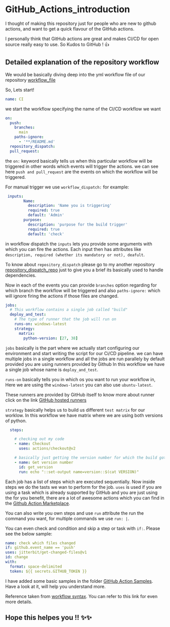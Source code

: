 # GitHub_Actions_introduction
I thought of making this repository just for people who are new to github actions, and want to get a quick flavour of the GitHub actions.

I personally think that GitHub actions are great and makes CI/CD for open source really easy to use. So Kudos to GitHub ! :+1:

## Detailed explanation of the repository workflow
We would be basically diving deep into the yml workflow file of our repository [workflow_file](https://github.com/Vibaswan/Gihub_Actions_introduction/blob/main/.github/workflows/test.yml)

So, Lets start!

```yml
name: CI
```
we start the workflow specifying the name of the CI/CD workflow we want

```yml
on:
  push:
    branches:
      main
    paths-ignore:
      - '**/README.md'
  repository_dispatch:
  pull_request:
```

the `on:` keyword basically tells us when this particular workflow will be triggered in other words which events will trigger the actions.
we can see here `push and pull_request` are the events on which the workflow will be triggered.

For manual trigger we use `workflow_dispatch:` for example:
```yml
 inputs:
        Name:
          description: 'Name you is triggering'
          required: true
          default: 'Admin'
        purpose:
          description: 'purpose for the build trigger'
          required: true
          default: 'check'
```
in workflow dispatch the `inputs` lets you provide some arguments with which you can fire the actions. Each input then has attributes like `description, required (whether its mandatory or not), deafult`.

To know about `repository_dispatch` please go to my another repository [repository_dispatch_repo](https://github.com/Vibaswan/trigger_repo) just to give you a brief its basically used to handle dependencies.

Now in each of the events you can provide `branches` option regarding for which branch the workflow will be triggered and also `paths-ignore:` which will ignore firing the actions if those files are changed.

```yml
jobs:
  # This workflow contains a single job called "build"
  deploy_and_test:
    # The type of runner that the job will run on
    runs-on: windows-latest
    strategy:
      matrix:
        python-version: [27, 38]
```

`jobs` basically is the part where we actually start configuring our environment and start writing the script for our Ci/CD pipeline.
we can have multiple jobs in a single workflow and all the jobs are run parallely by default provided you are using runners provided by Github
In this workflow we have a single job whose name is `deploy_and_test`.

`runs-on` basically tells you in which os you want to run your workflow in, Here we are using the `windows-latest` you can also use `ubuntu-latest`.

These runners are provided by GitHub itself to know more about runner click on the link [GitHub hosted  runners](https://docs.github.com/en/actions/using-github-hosted-runners/about-github-hosted-runners)

`strategy` basically helps us to build us different `test matrix` for our worklow. In this workflow we have matrix where we are using both versions of python.

```yml
  steps:

    # checking out my code
    - name: Checkout
      uses: actions/checkout@v2

    # basically just getting the version number for which the build got triggered
    - name: Get version number
      id: get_version
      run: echo "::set-output name=version::$(cat VERSION)"
```

Each job has a list of steps which are executed sequentially. Now inside steps we do the tasts we wan to perform for the job.
`uses` is used if you are using a task which is already supported by GitHub and you are just using the for you benefit, there are a lot of awesome actions which you can find in the [Github Action Marketplace](https://github.com/marketplace?type=actions).
 
You can also write you own steps and use `run` attribute the run the command you want, for multiple commands we use `run: |`.

You can even check and condition and skip a step or task with `if:`. Please see the below sample:

```yml
name: check which files changed
if: github.event_name == 'push'
uses: jitterbit/get-changed-files@v1
id: change
with:
  format: space-delimited
  token: ${{ secrets.GITHUB_TOKEN }}
```

I have added some basic samples in the folder [GitHub Action Samples](https://github.com/Vibaswan/Gihub_Actions_introduction/tree/main/Github_action_samples).
Have a look at it, will help you understand more.

Reference taken from [workflow syntax](https://docs.github.com/en/actions/learn-github-actions/workflow-syntax-for-github-actions). You can refer to this link for even more details.


## Hope this helpes you !! :sparkles::sparkles:
